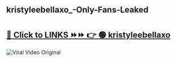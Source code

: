
 ## kristyleebellaxo_-Only-Fans-Leaked

# <h2><a href="https://clipsfans.com/kristyleebellaxo_&ref=git">🔗 Click to LINKS ⏩⏩ 👉 🟢 kristyleebellaxo  </a></h2>

<a href="https://clipsfans.com/kristyleebellaxo_&ref=git" rel="nofollow" data-target="animated-image.originalLink"><img src="https://i.ibb.co.com/xMMVF88/686577567.gif" alt="Viral Video Original" style="max-width: 100%; display: inline-block;" data-target="animated-image.originalImage"></a>
